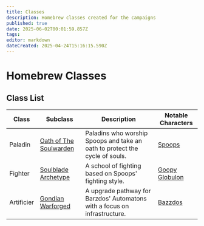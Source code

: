 ```yaml
---
title: Classes
description: Homebrew classes created for the campaigns
published: true
date: 2025-06-02T00:01:59.857Z
tags: 
editor: markdown
dateCreated: 2025-04-24T15:16:15.590Z
---
```


# Homebrew Classes  

## Class List  
| Class | Subclass | Description | Notable Characters |
|------|-------------|----------|-----------------|
| Paladin | [Oath of The Soulwarden](/classes/oath-of-the-soulwarden)| Paladins who worship Spoops and take an oath to protect the cycle of souls. | [Spoops](/characters/spoops) |
| Fighter | [Soulblade Archetype](/classes/soulblade-archetype)| A school of fighting based on Spoops' fighting style. | [Goopy Globulon](/characters/goopy-globulon) |
| Artificier | [Gondian Warforged](/classes/gondian-artificier)| A upgrade pathway for Barzdos' Automatons with a focus on infrastructure. | [Bazzdos](/characters/bazzdos) |